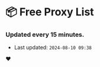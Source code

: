 # :package: Free Proxy List
### Updated every 15 minutes.

- Last updated: `2024-08-10 09:38`

:heart:
